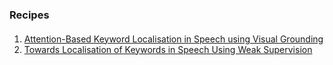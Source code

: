 ### Recipes

####
1. [Attention-Based Keyword Localisation in Speech using Visual Grounding](https://github.com/kayodeolaleye/keyword_localisation_speech/tree/main/SAS)
2. [Towards Localisation of Keywords in Speech Using Weak Supervision](https://github.com/kayodeolaleye/keyword_localisation_speech/tree/main/Interspeech)